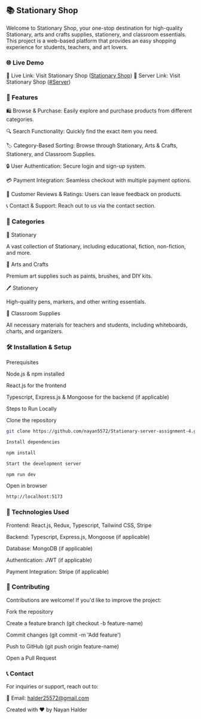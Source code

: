 ## 📚 Stationary Shop

Welcome to Stationary Shop, your one-stop destination for high-quality Stationary, arts and crafts supplies, stationery, and classroom essentials. This project is a web-based platform that provides an easy shopping experience for students, teachers, and art lovers.

### 🌐 Live Demo

🔗 Live Link: Visit Stationary Shop ([Stationary Shop](https://stationery-shop-main.vercel.app/))
🔗 Server Link: Visit Stationary Shop ([#Server](https://stationery-shop-server-main.vercel.app/))

### 🚀 Features

🛍️ Browse & Purchase: Easily explore and purchase products from different categories.

🔍 Search Functionality: Quickly find the exact item you need.

🏷️ Category-Based Sorting: Browse through Stationary, Arts & Crafts, Stationery, and Classroom Supplies.

🔒 User Authentication: Secure login and sign-up system.

💳 Payment Integration: Seamless checkout with multiple payment options.

📝 Customer Reviews & Ratings: Users can leave feedback on products.

📞 Contact & Support: Reach out to us via the contact section.

### 📂 Categories

📖 Stationary

A vast collection of Stationary, including educational, fiction, non-fiction, and more.

🎨 Arts and Crafts

Premium art supplies such as paints, brushes, and DIY kits.

🖊️ Stationery

High-quality pens, markers, and other writing essentials.

🏫 Classroom Supplies

All necessary materials for teachers and students, including whiteboards, charts, and organizers.

### 🛠️ Installation & Setup

Prerequisites

Node.js & npm installed

React.js for the frontend

Typescript, Express.js & Mongoose for the backend (if applicable)

Steps to Run Locally

Clone the repository

```bash
git clone https://github.com/nayan5572/Stationary-server-assignment-4.git

Install dependencies

npm install

Start the development server

npm run dev
```

Open in browser

```bash
http://localhost:5173
```

### 🛒 Technologies Used

Frontend: React.js, Redux, Typescript, Tailwind CSS, Stripe

Backend: Typescript, Express.js, Mongoose (if applicable)

Database: MongoDB (if applicable)

Authentication: JWT (if applicable)

Payment Integration: Stripe (if applicable)

### 🤝 Contributing

Contributions are welcome! If you'd like to improve the project:

Fork the repository

Create a feature branch (git checkout -b feature-name)

Commit changes (git commit -m 'Add feature')

Push to GitHub (git push origin feature-name)

Open a Pull Request

### 📞 Contact

For inquiries or support, reach out to:

📧 Email: halder25572@gmail.com

Created with ❤️ by Nayan Halder
